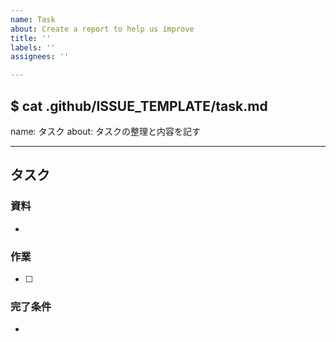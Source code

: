 ```yaml
---
name: Task
about: Create a report to help us improve
title: ''
labels: ''
assignees: ''

---
```


$ cat .github/ISSUE_TEMPLATE/task.md
---
name: タスク
about: タスクの整理と内容を記す

---

## タスク

### 資料
+ 

### 作業
+ [ ] 

### 完了条件
+
